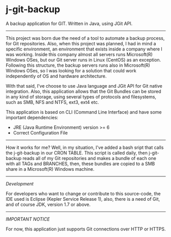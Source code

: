 j-git-backup
============

A backup application for GIT. Written in Java, using JGit API.

------------

This project was born due the need of a tool to automate a backup process, for Git repositories.
Also, when this project was planned, I had in mind a specific environment, an environment that exists inside a company where I was working. Inside this company almost all servers runs Microsoft(R) Windows OSes, but our Git server runs in Linux (CentOS) as an exception. Following this structure, the backup servers runs also in Microsoft(R) Windows OSes, so I was looking for a solution that could work independently of OS and hardware architecture.

With that said, I've choose to use Java language and JGit API for Git native integration. Also, this application allows that the Git Bundles can be stored in any kind of storage, using several types of protocols and filesystems, such as SMB, NFS and NTFS, ext3, ext4 etc.

This application is based on CLI (Command Line Interface) and have some important dependencies:

- JRE (Java Runtime Environment) version >= 6
- Correct Configuration File

------------

How it works for me? Well, in my situation, I've added a bash sript that calls the j-git-backup in our CRON TABLE. This script is called daily, then j-git-backup reads all of my Git repositories and makes a bundle of each one with all TAGs and BRANCHES, then, these bundles are copied to a SMB share in a Microsoft(R) Windows machine.

------------

*Development* 

For developers who want to change or contribute to this source-code, the IDE used is Eclipse (Kepler Service Release 1), also, there is a need of Git, and of course JDK, version 1.7 or above.

------------

*IMPORTANT NOTICE*

For now, this application just supports Git connections over HTTP or HTTPS.




